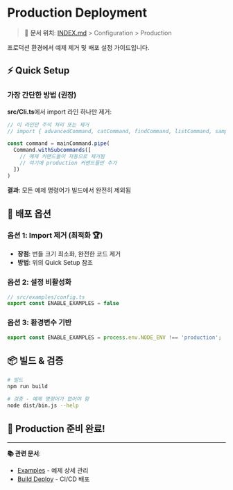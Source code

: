 # Production Deployment

> 🔗 **문서 위치**: [INDEX.md](../INDEX.md) > Configuration > Production

프로덕션 환경에서 예제 제거 및 배포 설정 가이드입니다.

## ⚡ Quick Setup

### 가장 간단한 방법 (권장)

**src/Cli.ts**에서 import 라인 하나만 제거:

```typescript
// 이 라인만 주석 처리 또는 제거
// import { advancedCommand, catCommand, findCommand, listCommand, sampleCommand } from "./examples/index.js"

const command = mainCommand.pipe(
  Command.withSubcommands([
    // 예제 커맨드들이 자동으로 제거됨
    // 여기에 production 커맨드들만 추가
  ])
)
```

**결과**: 모든 예제 명령어가 빌드에서 완전히 제외됨

## 🎯 배포 옵션

### 옵션 1: Import 제거 (최적화 🏆)
- **장점**: 번들 크기 최소화, 완전한 코드 제거
- **방법**: 위의 Quick Setup 참조

### 옵션 2: 설정 비활성화
```typescript
// src/examples/config.ts
export const ENABLE_EXAMPLES = false
```

### 옵션 3: 환경변수 기반
```typescript  
export const ENABLE_EXAMPLES = process.env.NODE_ENV !== 'production';
```

## 📦 빌드 & 검증

```bash
# 빌드
npm run build

# 검증 - 예제 명령어가 없어야 함
node dist/bin.js --help
```

## 🎉 Production 준비 완료!

---
**📚 관련 문서**:
- [Examples](EXAMPLES.md) - 예제 상세 관리
- [Build Deploy](../operations/BUILD_DEPLOY.md) - CI/CD 배포